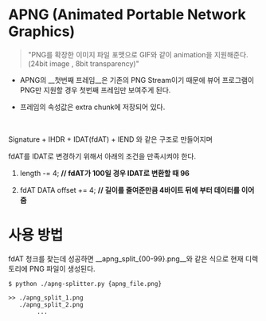 # APNG (Animated Portable Network Graphics)

> "PNG를 확장한 이미지 파일 포맷으로 GIF와 같이 animation을 지원해준다. (24bit image , 8bit transparency)"

- APNG의 __첫번째 프레임__은 기존의 PNG Stream이기 때문에 뷰어 프로그램이 PNG만 지원할 경우 첫번째 프레임만 보여주게 된다.

- 프레임의 속성값은 extra chunk에 저장되어 있다.

<br>

Signature + IHDR + IDAT(fdAT) + IEND 와 같은 구조로 만들어지며

fdAT를 IDAT로 변경하기 위해서 아래의 조건을 만족시켜야 한다.

1. length -= 4; __// fdAT가 100일 경우 IDAT로 변환할 때 96__

2. fdAT DATA offset += 4; __// 길이를 줄여준만큼 4바이트 뒤에 부터 데이터를 이어줌__

# 사용 방법

fdAT 청크를 찾는데 성공하면 __apng\_split\_{00-99}.png__와 같은 식으로 현재 디렉토리에 PNG 파일이 생성된다.

```
$ python ./apng-splitter.py {apng_file.png}

>> ./apng_split_1.png
   ./apng_split_2.png
        ...
```

